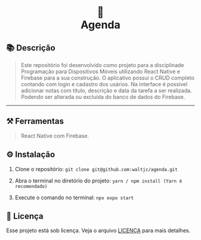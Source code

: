 <h1 align="center">
📄<br>Agenda
</h1>

## 📚 Descrição

> Este repositório foi desenvolvido como projeto para a disciplinade Programação para Dispositivos Móveis utilizando React Native e Firebase para a sua construção. O aplicativo possui o CRUD completo contando com login e cadastro dos usários. Na interface é possível adicionar notas com título, descrição e data da tarefa a ser realizada. Podendo ser alterada ou excluída do banco de dados do Firebase.

---

## ⚒️ Ferramentas
> React Native com Firebase.

## ⚙️ Instalação
1. Clone o repositório: `git clone git@github.com:waltjc/agenda.git`

2. Abra o terminal no diretório do projeto: `yarn / npm install (Yarn é recomendado)`

3. Execute o comando no terminal: `npx expo start`

## 🍜 Licença

Esse projeto está sob licença. Veja o arquivo [LICENÇA](LICENSE.md) para mais detalhes.<br>
